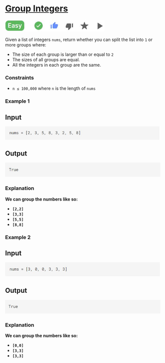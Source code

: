 <h1><a href="https://binarysearch.com/problems/Group-Integers">Group Integers</a></h1>
<img src="Images/image1.png" alt="Difficulty level">
<p>
Given a list of integers <code>nums</code>, return whether you can split the list into <code>1</code> or more groups where:
<ul>
<li>The size of each group is larger than or equal to <code>2</code></li>
<li>The sizes of all groups are equal.</li>
<li>All the integers in each group are the same.</li>
</ul>
</p>
<h3><b>Constraints</b></h3>
<ul>
<li><code>n ≤ 100,000</code> where <code>n</code> is the length of <code>nums</code></li>
</ul>
 
<h3><b>Example 1</b></h3>

<h2><b>Input<b></h2>
<img src="Images/image2.png" alt="Input">

 <h2><b>Output</b></h2>
<img src="Images/image3.png" alt="Output">
<h3><b>Explanation</b></h3>
<p>We can group the numbers like so:
<ul>
<li><code>[2,2]</code></li>
<li><code>[3,3]</code></li>
<li><code>[5,5]</code></li>
<li><code>[8,8]</code></li>
</ul>
</p>

<h3><b>Example 2</b></h3>

<h2><b>Input<b></h2>
<img src="Images/image4.png" alt="Input">

 <h2><b>Output</b></h2>
<img src="Images/image5.png" alt="Output">
<h3><b>Explanation</b></h3>
<p>
We can group the numbers like so:
<ul>
<li><code>[0,0]</code></li>
<li><code>[3,3]</code></li>
<li><code>[3,3]</code></li>
</ul>
</p>

